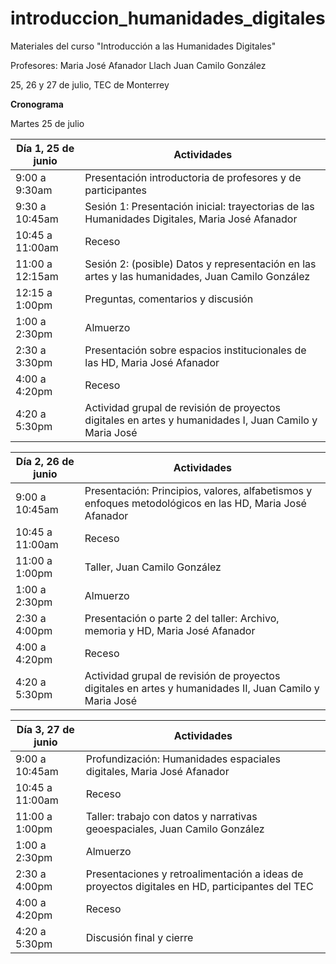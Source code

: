# introduccion_humanidades_digitales
Materiales del curso "Introducción a las Humanidades Digitales"

Profesores:
Maria José Afanador Llach
Juan Camilo González 

25, 26 y 27 de julio, TEC de Monterrey

**Cronograma**

Martes 25 de julio

| Día 1, 25 de junio  | Actividades |
| ------------- | ------------- |
| 9:00 a 9:30am |Presentación introductoria de profesores y de participantes |
| 9:30 a 10:45am  | Sesión 1: Presentación inicial: trayectorias de las Humanidades Digitales, Maria José Afanador  |
| 10:45 a 11:00am  | Receso |
| 11:00 a 12:15am  | Sesión 2:  (posible) Datos y representación en las artes y las humanidades, Juan Camilo González|
| 12:15 a 1:00pm  |Preguntas, comentarios y discusión |
| 1:00 a 2:30pm  | Almuerzo |
| 2:30 a 3:30pm  |Presentación sobre espacios institucionales de las HD, Maria José Afanador |
| 4:00 a 4:20pm  | Receso |
| 4:20 a 5:30pm  | Actividad grupal de revisión de proyectos digitales en artes y humanidades I, Juan Camilo y Maria José|


| Día 2, 26 de junio  | Actividades |
| ------------- | ------------- |
| 9:00 a 10:45am  | Presentación: Principios, valores, alfabetismos y enfoques metodológicos en las HD, Maria José Afanador |
| 10:45 a 11:00am  | Receso |
| 11:00 a 1:00pm  | Taller, Juan Camilo González |
| 1:00 a 2:30pm  |Almuerzo|
| 2:30 a 4:00pm  |Presentación o parte 2 del taller: Archivo, memoria y HD, Maria José Afanador |
| 4:00 a 4:20pm  |Receso |
| 4:20 a 5:30pm  |Actividad grupal de revisión de proyectos digitales en artes y humanidades II, Juan Camilo y Maria José |

| Día 3, 27 de junio  | Actividades |
| ------------- | ------------- |
| 9:00 a 10:45am |Profundización: Humanidades espaciales digitales, Maria José Afanador  |
| 10:45 a 11:00am | Receso |
| 11:00 a 1:00pm | Taller: trabajo con datos y narrativas geoespaciales, Juan Camilo González|
| 1:00 a 2:30pm  | Almuerzo |
| 2:30 a 4:00pm  |Presentaciones y retroalimentación a ideas de proyectos digitales en HD, participantes del TEC|
| 4:00 a 4:20pm  |Receso|
| 4:20 a 5:30pm  |Discusión final y cierre |
